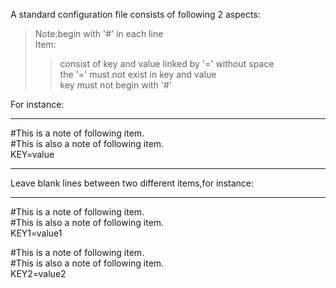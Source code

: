 A standard configuration file consists of following 2 aspects:</br>

>Note:begin with '#' in each line</br>
>Item:
>>consist of key and value linked by '=' without space</br>
>>the '=' must not exist in key and value</br>
>>key must not begin with '#'</br>

For instance:</br>

---

\#This is a note of following item.</br>
\#This is also a note of following item.</br>
KEY=value</br>

---

Leave blank lines between two different items,for instance:</br>

---

\#This is a note of following item.</br>
\#This is also a note of following item.<br>
KEY1=value1</br>

\#This is a note of following item.</br>
\#This is also a note of following item.</br>
KEY2=value2</br>


